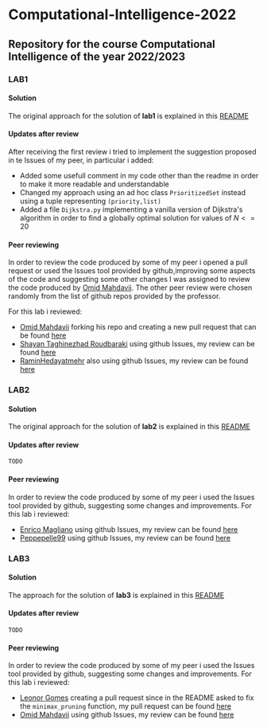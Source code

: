 # Computational-Intelligence-2022
## Repository for the course Computational Intelligence of the year 2022/2023

### LAB1
#### Solution
The original approach for the solution of **lab1** is explained in this [README](https://github.com/lorenzobellino/Computational-Intelligence-2022/blob/main/lab1/README.md)
#### Updates after review
After receiving the first review i tried to implement the suggestion proposed in te Issues of my peer, in particular i added:
- Added some usefull comment in my code other than the readme in order to make it more readable and understandable
- Changed my approach using an ad hoc class ```PrioritizedSet``` instead using a tuple representing ```(priority,list)```
- Added a file ```Dijkstra.py``` implementing a vanilla version of Dijkstra's algorithm in order to find a globally optimal solution for values of $N <= 20$

#### Peer reviewing
In order to review the code produced by some of my peer i opened a pull request or used the Issues tool provided by github,improving some aspects of the code and suggesting some other changes
I was assigned to review the code produced by [Omid Mahdavii](https://github.com/OmidMahdavii/Computational-Intelligence-Course). The other peer review were chosen randomly from the list of github repos provided by the professor.

For this lab i reviewed:
- [Omid Mahdavii](https://github.com/OmidMahdavii/Computational-Intelligence-Course) forking his repo and creating a new pull request that can be found [here](https://github.com/OmidMahdavii/Computational-Intelligence-Course/pull/1)
- [Shayan Taghinezhad Roudbaraki](https://github.com/drustthecoder) using github Issues, my review can be found [here](https://github.com/drustthecoder/CI/issues/3)
- [RaminHedayatmehr](https://github.com/RaminHedayatmehr) also using github Issues, my review can be found [here](https://github.com/RaminHedayatmehr/CI-2022-23/issues/3)


### LAB2
#### Solution
The original approach for the solution of **lab2** is explained in this [README](https://github.com/lorenzobellino/Computational-Intelligence-2022/blob/main/lab2/README.md)
#### Updates after review
```TODO```

#### Peer reviewing
In order to review the code produced by some of my peer i used the Issues tool provided by github, suggesting some changes and improvements.
For this lab i reviewed:
- [Enrico Magliano](https://github.com/EnricoMagliano/computational-intelligence/) using github Issues, my review can be found [here](https://github.com/EnricoMagliano/computational-intelligence/issues/5)
- [Peppepelle99](https://github.com/Peppepelle99/ComputationalIntel2022_303999) using github Issues, my review can be found [here](https://github.com/Peppepelle99/ComputationalIntel2022_303999/issues/3)


### LAB3
#### Solution
The approach for the solution of **lab3** is explained in this [README](https://github.com/lorenzobellino/Computational-Intelligence-2022/blob/main/lab3/README.md)

#### Updates after review
```TODO```

#### Peer reviewing
In order to review the code produced by some of my peer i used the Issues tool provided by github, suggesting some changes and improvements.
For this lab i reviewed:
- [Leonor Gomes](https://github.com/leonormgomes/Computational_Intelligence) creating a pull request since in the README asked to fix the ```minimax_pruning``` function, my pull request can be found [here](https://github.com/leonormgomes/Computational_Intelligence/pull/4)
- [Omid Mahdavii](https://github.com/OmidMahdavii/Computational-Intelligence-Course) using github Issues, my review can be found [here](https://github.com/OmidMahdavii/Computational-Intelligence-Course/issues/4)
